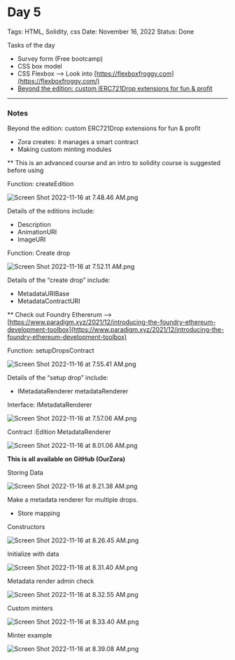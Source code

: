 # Day 5

Tags: HTML, Solidity, css
Date: November 16, 2022
Status: Done

Tasks of the day

- Survey form (Free bootcamp)
- CSS box model
- CSS Flexbox —> Look into [https://flexboxfroggy.com](https://flexboxfroggy.com/)
- [Beyond the edition: custom IERC721Drop extensions for fun & profit](https://www.youtube.com/watch?v=s0Ye2Z02MwA)

---

### Notes

Beyond the edition: custom ERC721Drop extensions for fun & profit

- Zora creates: it manages a smart contract
- Making custom minting modules

** This is an advanced course and an intro to solidity course is suggested before using 

Function: createEdition

![Screen Shot 2022-11-16 at 7.48.46 AM.png](Day%205%204de0de799df74bdebfaac26c862f2180/Screen_Shot_2022-11-16_at_7.48.46_AM.png)

Details of the editions include:

- Description
- AnimationURI
- ImageURI

Function: Create drop

![Screen Shot 2022-11-16 at 7.52.11 AM.png](Day%205%204de0de799df74bdebfaac26c862f2180/Screen_Shot_2022-11-16_at_7.52.11_AM.png)

Details of the “create drop” include:

- MetadataURIBase
- MetadataContractURI

** Check out Foundry Ethererum —> [https://www.paradigm.xyz/2021/12/introducing-the-foundry-ethereum-development-toolbox](https://www.paradigm.xyz/2021/12/introducing-the-foundry-ethereum-development-toolbox)

Function: setupDropsContract

![Screen Shot 2022-11-16 at 7.55.41 AM.png](Day%205%204de0de799df74bdebfaac26c862f2180/Screen_Shot_2022-11-16_at_7.55.41_AM.png)

Details of the “setup drop” include:

- IMetadataRenderer metadataRenderer

Interface: IMetadataRenderer

![Screen Shot 2022-11-16 at 7.57.06 AM.png](Day%205%204de0de799df74bdebfaac26c862f2180/Screen_Shot_2022-11-16_at_7.57.06_AM.png)

Contract :Edition MetadataRenderer 

![Screen Shot 2022-11-16 at 8.01.06 AM.png](Day%205%204de0de799df74bdebfaac26c862f2180/Screen_Shot_2022-11-16_at_8.01.06_AM.png)

**This is all available on GitHub (OurZora)**

Storing Data

![Screen Shot 2022-11-16 at 8.21.38 AM.png](Day%205%204de0de799df74bdebfaac26c862f2180/Screen_Shot_2022-11-16_at_8.21.38_AM.png)

Make a metadata renderer for multiple drops. 

- Store mapping

Constructors

![Screen Shot 2022-11-16 at 8.26.45 AM.png](Day%205%204de0de799df74bdebfaac26c862f2180/Screen_Shot_2022-11-16_at_8.26.45_AM.png)

Initialize with data

![Screen Shot 2022-11-16 at 8.31.40 AM.png](Day%205%204de0de799df74bdebfaac26c862f2180/Screen_Shot_2022-11-16_at_8.31.40_AM.png)

Metadata render admin check 

![Screen Shot 2022-11-16 at 8.32.55 AM.png](Day%205%204de0de799df74bdebfaac26c862f2180/Screen_Shot_2022-11-16_at_8.32.55_AM.png)

Custom minters

![Screen Shot 2022-11-16 at 8.33.40 AM.png](Day%205%204de0de799df74bdebfaac26c862f2180/Screen_Shot_2022-11-16_at_8.33.40_AM.png)

Minter example

![Screen Shot 2022-11-16 at 8.39.08 AM.png](Day%205%204de0de799df74bdebfaac26c862f2180/Screen_Shot_2022-11-16_at_8.39.08_AM.png)